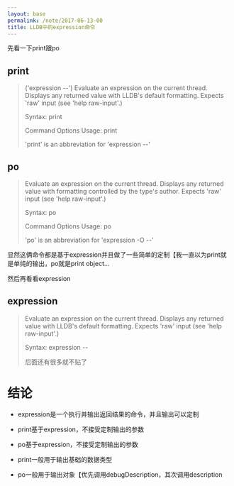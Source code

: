 ```yaml
---
layout: base
permalink: /note/2017-06-13-00
title: LLDB中的expression命令
---
```


先看一下print跟po

## print

> ('expression --')  Evaluate an expression on the current thread.  Displays any returned value with LLDB's default formatting.  Expects 'raw' input (see 'help raw-input'.)
>
> Syntax: print <expr>
>
> Command Options Usage:
>   print <expr>
>
> 'print' is an abbreviation for 'expression --'

## po

> Evaluate an expression on the current thread.  Displays any returned value with formatting controlled by the type's author.  Expects 'raw' input (see 'help raw-input'.)
>
> Syntax: po <expr>
>
> Command Options Usage:
>   po <expr>
>
> 'po' is an abbreviation for 'expression -O  --'

显然这俩命令都是基于expression并且做了一些简单的定制【我一直以为print就是单纯的输出，po就是print object...

然后再看看expression

## expression

> Evaluate an expression on the current thread.  Displays any returned value with LLDB's default formatting.  Expects 'raw' input (see 'help raw-input'.)
>
> Syntax: expression <cmd-options> -- <expr>
>
> 后面还有很多就不贴了

# 结论

* expression是一个执行并输出返回结果的命令，并且输出可以定制

* print基于expression，不接受定制输出的参数

* po基于expression，不接受定制输出的参数

* print一般用于输出基础的数据类型

* po一般用于输出对象【优先调用debugDescription，其次调用description